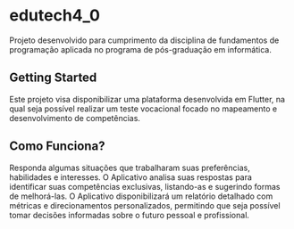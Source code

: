 # edutech4_0

Projeto desenvolvido para cumprimento da disciplina de fundamentos de programação aplicada no programa de pós-graduação em informática.

## Getting Started

Este projeto visa disponibilizar uma plataforma desenvolvida em Flutter, na qual seja possível realizar um teste vocacional focado no mapeamento e desenvolvimento de competências.

## Como Funciona?

Responda algumas situações que trabalharam suas preferências, habilidades e interesses. O Aplicativo analisa suas respostas para identificar suas competências exclusivas, listando-as e sugerindo formas de melhorá-las. O Aplicativo disponibilizará um relatório detalhado com métricas e direcionamentos personalizados, permitindo que seja possível tomar decisões informadas sobre o futuro pessoal e profissional.

